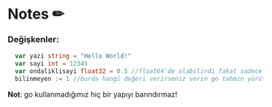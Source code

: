 <h1>Notes ✏</h1>
<p>
  <h3>Değişkenler:</h3>
  
  ```go 
    var yazi string = "Hello World!"
    var sayi int = 12345
    var ondaliklisayi float32 = 0.5 //float64'de olabilirdi fakat sadece boyut değişmekte.
    bilinmeyen := 1 //burda hangi değeri verirseniz verin go tahmin yürütüp otomatik atama yapacaktır. 
  ```
  **Not**: go kullanmadığımız hiç bir yapıyı barındırmaz!
</p>

